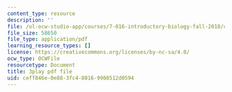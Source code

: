 ```yaml
---
content_type: resource
description: ''
file: /ol-ocw-studio-app/courses/7-016-introductory-biology-fall-2018/ceff846e0e883fc480169908512d0594_7afYLl70cO0.pdf
file_size: 58650
file_type: application/pdf
learning_resource_types: []
license: https://creativecommons.org/licenses/by-nc-sa/4.0/
ocw_type: OCWFile
resourcetype: Document
title: 3play pdf file
uid: ceff846e-0e88-3fc4-8016-9908512d0594
---
```

